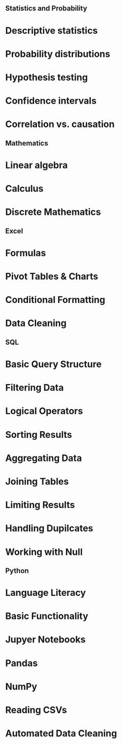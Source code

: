 ## Statistics and Probability
# Descriptive statistics
# Probability distributions
# Hypothesis testing
# Confidence intervals
# Correlation vs. causation

## Mathematics
# Linear algebra
# Calculus
# Discrete Mathematics

## Excel
# Formulas
# Pivot Tables & Charts
# Conditional Formatting
# Data Cleaning

## SQL
# Basic Query Structure
# Filtering Data
# Logical Operators
# Sorting Results
# Aggregating Data
# Joining Tables
# Limiting Results
# Handling Dupilcates
# Working with Null

## Python
# Language Literacy
# Basic Functionality
# Jupyer Notebooks
# Pandas
# NumPy
# Reading CSVs
# Automated Data Cleaning
